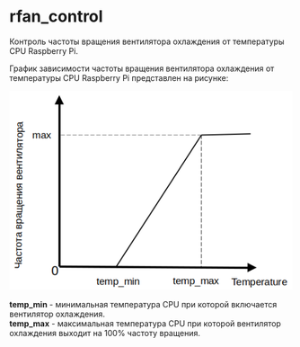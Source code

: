 # rfan_control

Контроль частоты вращения вентилятора охлаждения от температуры CPU Raspberry Pi.


График зависимости частоты вращения вентилятора охлаждения от температуры CPU Raspberry Pi представлен на рисунке:


![image](https://github.com/milovanovmaksim/rfan_control/blob/main/graph.png)

**temp_min** - минимальная температура CPU при которой включается вентилятор охлаждения.\
**temp_max** - максимальная температура CPU при которой вентилятор охлаждения выходит на 100% частоту вращения.